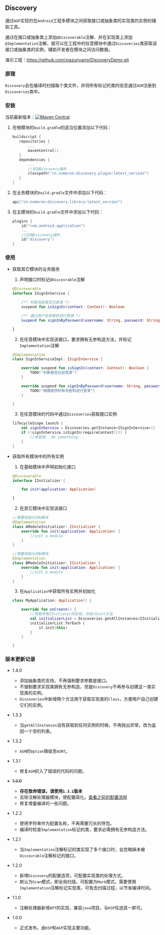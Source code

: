 ## Discovery

通过`AGP`实现的在`Android`工程多模块之间获取接口或抽象类的实现类的实例的辅助工具。

通过在接口或抽象类上添加`@Discoverable`注解、并在实现类上添加`@Implementation`注解，就可以在工程中的任意模块中通过`Discoveries`类获取该接口或抽象类的实例，辅助开发者在模块之间访问数据。

演示工程：https://github.com/xiazunyang/DiscoveryDemo.git

### 原理

`Discovery`会在编译时扫描每个类文件，并将所有标记的类的信息通过`ASM`注册到`Discoveries`类中。

### 安装

当前最新版本：[![Maven Central](https://maven-badges.herokuapp.com/maven-central/cn.numeron/discovery.plugin/badge.svg)](https://mvnrepository.com/artifact/cn.numeron/discovery.plugin)

1. 在根模块的`build.gradle`的适当位置添加以下代码：
    ```kotlin
    buildscript {
       repositories {
           ...
           mavenCentral()
       }
       dependencies {
           ...
           //添加Discovery插件
           classpath("cn.numeron:discovery.plugin:latest_version")
       }
    }
   ```

2. 在业务模块的`build.gradle`文件中添加以下代码：
    ```kotlin
    api("cn.numeron:discovery.library:latest_version")
    ```    

3. 在主模块的`build.gradle`文件中添加以下代码：
    ```kotlin
    plugins {
        id("com.android.application")
        ...
        //应用Discovery插件
        id("discovery")
   }
    ```

### 使用

- 获取其它模块的业务服务

    1. 声明接口时标记`@Discovrable`注解

    ```kotlin
    @Discoverable
    interface ISignInService {
    
        /** 判断当前是否已登录 */
        suspend fun isSignIn(context: Context): Boolean
    
        /** 通过用户名和密码进行登录 */
        suspend fun signInByPassword(username: String, password: String)
  
  }
    ```

    2. 在任意模块中实现该接口，要求拥有无参构造方法，并标记`Implementation`注解

    ```kotlin
    @Implementation
    class SignInServiceImpl: ISignInService {
    
        override suspend fun isSignIn(context: Context): Boolean {
            TODO("判断是否已经登录")
        }
    
        override suspend fun signInByPassword(username: String, password: String) {
            TODO("根据提供的账号密码进行登录")
        }
    
    }
    ```

    3. 在任意模块的代码中通过`Discoveries`获取接口实例
    ```kotlin
    lifecycleScope.launch {
        val signInService = Discoveries.getInstance<ISignInService>()
        if (!signInService.isSignIn(requireContext())) {
            //未登录， do something...
        }
    }
    ```

- 获取所有模块中的所有实例

    1. 在基础模块中声明初始化接口

    ```kotlin
    @Discoverable
    interface IInitializer {
    
        fun init(application: Application)
    
    }
    ```

    2. 在其它模块中实现该接口

    ```kotlin
    //需要初始化的A模块
    @Implementation
    class AModuleInitializer: IInitializer {
        override fun init(application: Application) {
            //init a module
        }
    }
    
    //需要初始化的B模块
    @Implementation
    class BModuleInitializer: IInitializer {
        override fun init(application: Application) {
            //init b module
        }
    }
    ```

    3. 在`Application`中获取所有实例并初始化
    ```kotlin
    class MyApplication: Application() {
    
        override fun onCreate() {
            //获取所有IInitiator的实现，并执行init方法
            val initializerList = Discoveries.getAllInstances<IInitializer>()
            initializerList.forEach {
                it.init(this)
            }
        }
    
    }
    ```

### 版本更新记录
- 1.4.0
    * 添加抽象类的支持，不再强制要求参数是接口。
    * 不强制要求实现类拥有无参构造，但是`Discovery`不再参与创建这一类实现类的实例。
    * `Discoveries`中新增两个方法用于获取实现类的`Class`，方便用户自己创建它们的实例。

- 1.3.3
    * 当`getAllInstances`没有获取到任何实例的时候，不再抛出异常，改为返回一个空的列表。

- 1.3.2
    * `ASM`的`Option`降级至`ASM7`。

- 1.3.1
    * 修复`ASM`织入了错误的代码的问题。
  
- ~~1.3.0~~
    * **存在致命错误，请使用`1.3.1`版本**
    * 去除注解处理器模块，使配置简化。[查看之前的配置流程](README_1.2.2.md)
    * 修复增量编译的一些问题。 

- 1.2.2
    * 使用字符串作为配置名称，不再需要冗长的导包。
    * 编译时检查`Implementation`标记的类，要求必需拥有无参构造方法。

- 1.2.1
    * 当`Implementation`注解标记的类实现了多个接口时，会忽略掉未被`Discovrable`注解标记的接口。

- 1.2.0
    * 新增`Discovery`的配置选项，可配置实现类的处理方式。
    * 默认为`Scan`模式，即全局扫描，可配置为`Mark`模式，需要使用`Implementation`注解标记实现类，可免去扫描过程，以节省编译时间。

- 1.1.0
    * 注解处理器新增`APT`的实现，兼容`java`项目，与`KSP`任选其一即可。

- 1.0.0
    * 正式发布，由`KSP`和`AGP`实现主要功能。
